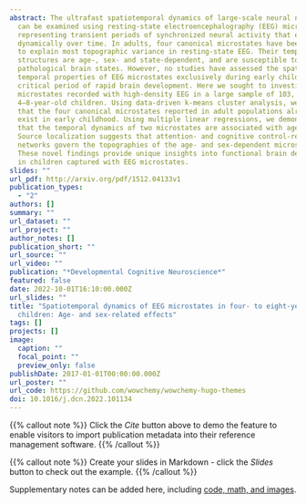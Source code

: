 ```yaml
---
abstract: The ultrafast spatiotemporal dynamics of large-scale neural networks
  can be examined using resting-state electroencephalography (EEG) microstates,
  representing transient periods of synchronized neural activity that evolve
  dynamically over time. In adults, four canonical microstates have been shown
  to explain most topographic variance in resting-state EEG. Their temporal
  structures are age-, sex- and state-dependent, and are susceptible to
  pathological brain states. However, no studies have assessed the spatial and
  temporal properties of EEG microstates exclusively during early childhood, a
  critical period of rapid brain development. Here we sought to investigate EEG
  microstates recorded with high-density EEG in a large sample of 103,
  4–8-year-old children. Using data-driven k-means cluster analysis, we show
  that the four canonical microstates reported in adult populations already
  exist in early childhood. Using multiple linear regressions, we demonstrate
  that the temporal dynamics of two microstates are associated with age and sex.
  Source localization suggests that attention- and cognitive control-related
  networks govern the topographies of the age- and sex-dependent microstates.
  These novel findings provide unique insights into functional brain development
  in children captured with EEG microstates.
slides: ""
url_pdf: http://arxiv.org/pdf/1512.04133v1
publication_types:
  - "2"
authors: []
summary: ""
url_dataset: ""
url_project: ""
author_notes: []
publication_short: ""
url_source: ""
url_video: ""
publication: "*Developmental Cognitive Neuroscience*"
featured: false
date: 2022-10-01T16:10:00.000Z
url_slides: ""
title: "Spatiotemporal dynamics of EEG microstates in four- to eight-year-old
  children: Age- and sex-related effects"
tags: []
projects: []
image:
  caption: ""
  focal_point: ""
  preview_only: false
publishDate: 2017-01-01T00:00:00.000Z
url_poster: ""
url_code: https://github.com/wowchemy/wowchemy-hugo-themes
doi: 10.1016/j.dcn.2022.101134
---
```


{{% callout note %}}
Click the *Cite* button above to demo the feature to enable visitors to import publication metadata into their reference management software.
{{% /callout %}}

{{% callout note %}}
Create your slides in Markdown - click the *Slides* button to check out the example.
{{% /callout %}}

Supplementary notes can be added here, including [code, math, and images](https://wowchemy.com/docs/writing-markdown-latex/).
